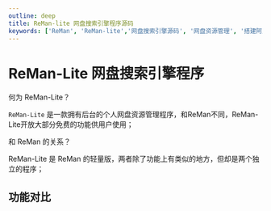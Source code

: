 ```yaml
---
outline: deep
title: ReMan-lite 网盘搜索引擎程序源码
keywords: ['ReMan', 'ReMan-lite','网盘搜索引擎源码', '网盘资源管理', '搭建阿里云盘搜索']
---
```


# ReMan-Lite 网盘搜索引擎程序


何为 ReMan-Lite？

`ReMan-Lite` 是一款拥有后台的个人网盘资源管理程序，和ReMan不同，ReMan-Lite开放大部分免费的功能供用户使用；

和 ReMan 的关系？

ReMan-Lite 是 ReMan 的轻量版，两者除了功能上有类似的地方，但却是两个独立的程序；



## 功能对比


<!-- <<< @/components/compare-reman.md -->

<!--@include: @/components/compare-reman.md-->
